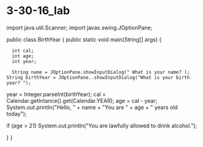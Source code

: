 # 3-30-16_lab

import java.util.Scanner;
import javax.swing.JOptionPane;


public class BirthYear { 
	public static void main(String[] args) { 
	
	  int cal;
	  int age;
	  int year;
	  
	  String name = JOptionPane.showInputDialog(" What is your name? );
  	String birthYear = JOptionPane..showInputDialog("What is your birth year? ");
  	
  	
   year = Integer.parseInt(birthYear);
   cal = Calendar.getIntance().get(Calendar.YEAR);
   age = cal - year;
   System.out.println("Hello, " + name + "You are " + age + " years old today");
   
   if (age > 21)
    System.out.println("You are lawfully allowed to drink alcohol.");
   
  

}
}
